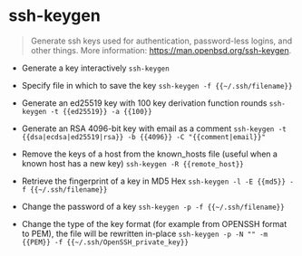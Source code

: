 # ssh-keygen
> Generate ssh keys used for authentication, password-less logins, and other things.
> More information: <https://man.openbsd.org/ssh-keygen>.

- Generate a key interactively
`ssh-keygen`

- Specify file in which to save the key
`ssh-keygen -f {{~/.ssh/filename}}`

- Generate an ed25519 key with 100 key derivation function rounds
`ssh-keygen -t {{ed25519}} -a {{100}}`

- Generate an RSA 4096-bit key with email as a comment
`ssh-keygen -t {{dsa|ecdsa|ed25519|rsa}} -b {{4096}} -C "{{comment|email}}"`

- Remove the keys of a host from the known_hosts file (useful when a known host has a new key)
`ssh-keygen -R {{remote_host}}`

- Retrieve the fingerprint of a key in MD5 Hex
`ssh-keygen -l -E {{md5}} -f {{~/.ssh/filename}}`

- Change the password of a key
`ssh-keygen -p -f {{~/.ssh/filename}}`

- Change the type of the key format (for example from OPENSSH format to PEM), the file will be rewritten in-place
`ssh-keygen -p -N "" -m {{PEM}} -f {{~/.ssh/OpenSSH_private_key}}`
